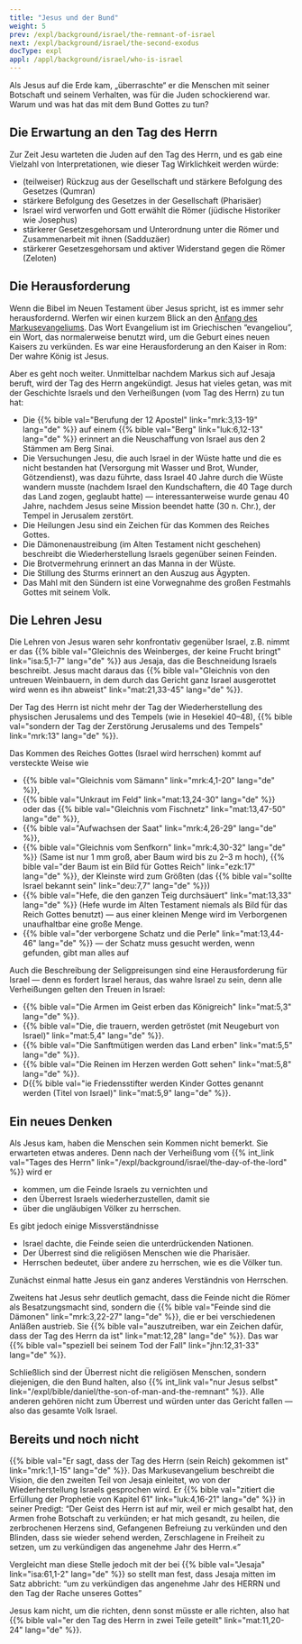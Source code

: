 ```yaml
---
title: "Jesus und der Bund"
weight: 5
prev: /expl/background/israel/the-remnant-of-israel
next: /expl/background/israel/the-second-exodus
docType: expl
appl: /appl/background/israel/who-is-israel
---
```


Als Jesus auf die Erde kam, „überraschte“ er die Menschen mit seiner Botschaft und seinem Verhalten, was für die Juden schockierend war. Warum und was hat das mit dem Bund Gottes zu tun?

## Die Erwartung an den Tag des Herrn

<a name="f713"></a>
Zur Zeit Jesu warteten die Juden auf den Tag des Herrn, und es gab eine Vielzahl von Interpretationen, wie dieser Tag Wirklichkeit werden würde:

- (teilweiser) Rückzug aus der Gesellschaft und stärkere Befolgung des Gesetzes (Qumran)
- stärkere Befolgung des Gesetzes in der Gesellschaft (Pharisäer)
- Israel wird verworfen und Gott erwählt die Römer (jüdische Historiker wie Josephus)
- stärkerer Gesetzesgehorsam und Unterordnung unter die Römer und Zusammenarbeit mit ihnen (Sadduzäer)
- stärkerer Gesetzesgehorsam und aktiver Widerstand gegen die Römer (Zeloten)

## Die Herausforderung

<a name="c232"></a>
Wenn die Bibel im Neuen Testament über Jesus spricht, ist es immer sehr herausfordernd. Werfen wir einen kurzem Blick an den [Anfang des Markusevangeliums](https://biblehub.com/interlinear/mark/1-1.htm). Das Wort Evangelium ist im Griechischen “evangeliou”, ein Wort, das normalerweise benutzt wird, um die Geburt eines neuen Kaisers zu verkünden. Es war eine Herausforderung an den Kaiser in Rom: Der wahre König ist Jesus.

Aber es geht noch weiter. Unmittelbar nachdem Markus sich auf Jesaja beruft, wird der Tag des Herrn angekündigt. Jesus hat vieles getan, was mit der Geschichte Israels und den Verheißungen (vom Tag des Herrn) zu tun hat:

- Die {{% bible val="Berufung der 12 Apostel" link="mrk:3,13-19" lang="de" %}} auf einem {{% bible val="Berg" link="luk:6,12-13" lang="de" %}} erinnert an die Neuschaffung von Israel aus den 2 Stämmen am Berg Sinai.
- Die Versuchungen Jesu, die auch Israel in der Wüste hatte und die es nicht bestanden hat (Versorgung mit Wasser und Brot, Wunder, Götzendienst), was dazu führte, dass Israel 40 Jahre durch die Wüste wandern musste (nachdem Israel den Kundschaftern, die 40 Tage durch das Land zogen, geglaubt hatte) — interessanterweise wurde genau 40 Jahre, nachdem Jesus seine Mission beendet hatte (30 n. Chr.), der Tempel in Jerusalem zerstört.
- Die Heilungen Jesu sind ein Zeichen für das Kommen des Reiches Gottes.
- Die Dämonenaustreibung (im Alten Testament nicht geschehen) beschreibt die Wiederherstellung Israels gegenüber seinen Feinden.
- Die Brotvermehrung erinnert an das Manna in der Wüste.
- Die Stillung des Sturms erinnert an den Auszug aus Ägypten.
- Das Mahl mit den Sündern ist eine Vorwegnahme des großen Festmahls Gottes mit seinem Volk.

## Die Lehren Jesu

<a name="221c"></a>
Die Lehren von Jesus waren sehr konfrontativ gegenüber Israel, z.B. nimmt er das {{% bible val="Gleichnis des Weinberges, der keine Frucht bringt" link="isa:5,1-7" lang="de" %}} aus Jesaja, das die Beschneidung Israels beschreibt. Jesus macht daraus das {{% bible val="Gleichnis von den untreuen Weinbauern, in dem durch das Gericht ganz Israel ausgerottet wird wenn es ihn abweist" link="mat:21,33-45" lang="de" %}}.

Der Tag des Herrn ist nicht mehr der Tag der Wiederherstellung des physischen Jerusalems und des Tempels (wie in Hesekiel 40–48), {{% bible val="sondern der Tag der Zerstörung Jerusalems und des Tempels" link="mrk:13" lang="de" %}}.

Das Kommen des Reiches Gottes (Israel wird herrschen) kommt auf versteckte Weise wie

- {{% bible val="Gleichnis vom Sämann" link="mrk:4,1-20" lang="de" %}},
- {{% bible val="Unkraut im Feld" link="mat:13,24-30" lang="de" %}} oder das {{% bible val="Gleichnis vom Fischnetz" link="mat:13,47-50" lang="de" %}},
- {{% bible val="Aufwachsen der Saat" link="mrk:4,26-29" lang="de" %}},
- {{% bible val="Gleichnis vom Senfkorn" link="mrk:4,30-32" lang="de" %}} (Same ist nur 1 mm groß, aber Baum wird bis zu 2–3 m hoch), {{% bible val="der Baum ist ein Bild für Gottes Reich" link="ezk:17" lang="de" %}}, der Kleinste wird zum Größten (das {{% bible val="sollte Israel bekannt sein" link="deu:7,7" lang="de" %}})
- {{% bible val="Hefe, die den ganzen Teig durchsäuert" link="mat:13,33" lang="de" %}} (Hefe wurde im Alten Testament niemals als Bild für das Reich Gottes benutzt) — aus einer kleinen Menge wird im Verborgenen unaufhaltbar eine große Menge.
- {{% bible val="der verborgene Schatz und die Perle" link="mat:13,44-46" lang="de" %}} — der Schatz muss gesucht werden, wenn gefunden, gibt man alles auf

Auch die Beschreibung der Seligpreisungen sind eine Herausforderung für Israel — denn es fordert Israel heraus, das wahre Israel zu sein, denn alle Verheißungen gelten den Treuen in Israel:

- {{% bible val="Die Armen im Geist erben das Königreich" link="mat:5,3" lang="de" %}}.
- {{% bible val="Die, die trauern, werden getröstet (mit Neugeburt von Israel)" link="mat:5,4" lang="de" %}}.
- {{% bible val="Die Sanftmütigen werden das Land erben" link="mat:5,5" lang="de" %}}.
- {{% bible val="Die Reinen im Herzen werden Gott sehen" link="mat:5,8" lang="de" %}}.
- D{{% bible val="ie Friedensstifter werden Kinder Gottes genannt werden (Titel von Israel)" link="mat:5,9" lang="de" %}}.

## Ein neues Denken

<a name="3cee"></a>
Als Jesus kam, haben die Menschen sein Kommen nicht bemerkt. Sie erwarteten etwas anderes. Denn nach der Verheißung vom {{% int_link val="Tages des Herrn" link="/expl/background/israel/the-day-of-the-lord" %}} wird er

- kommen, um die Feinde Israels zu vernichten und
- den Überrest Israels wiederherzustellen, damit sie
- über die ungläubigen Völker zu herrschen.

Es gibt jedoch einige Missverständnisse

- Israel dachte, die Feinde seien die unterdrückenden Nationen.
- Der Überrest sind die religiösen Menschen wie die Pharisäer.
- Herrschen bedeutet, über andere zu herrschen, wie es die Völker tun.

Zunächst einmal hatte Jesus ein ganz anderes Verständnis von Herrschen.

Zweitens hat Jesus sehr deutlich gemacht, dass die Feinde nicht die Römer als Besatzungsmacht sind, sondern die {{% bible val="Feinde sind die Dämonen" link="mrk:3,22-27" lang="de" %}}, die er bei verschiedenen Anläßen austrieb. Sie {{% bible val="auszutreiben, war ein Zeichen dafür, dass der Tag des Herrn da ist" link="mat:12,28" lang="de" %}}. Das war {{% bible val="speziell bei seinem Tod der Fall" link="jhn:12,31-33" lang="de" %}}.

Schließlich sind der Überrest nicht die religiösen Menschen, sondern diejenigen, die den Bund halten, also {{% int_link val="nur Jesus selbst" link="/expl/bible/daniel/the-son-of-man-and-the-remnant" %}}. Alle anderen gehören nicht zum Überrest und würden unter das Gericht fallen — also das gesamte Volk Israel.

## Bereits und noch nicht

<a name="5788"></a>
{{% bible val="Er sagt, dass der Tag des Herrn (sein Reich) gekommen ist" link="mrk:1,1-15" lang="de" %}}. Das Markusevangelium beschreibt die Vision, die den zweiten Teil von Jesaja einleitet, wo von der Wiederherstellung Israels gesprochen wird. Er {{% bible val="zitiert die Erfüllung der Prophetie von Kapitel 61" link="luk:4,16-21" lang="de" %}} in seiner Predigt: “Der Geist des Herrn ist auf mir, weil er mich gesalbt hat, den Armen frohe Botschaft zu verkünden; er hat mich gesandt, zu heilen, die zerbrochenen Herzens sind, Gefangenen Befreiung zu verkünden und den Blinden, dass sie wieder sehend werden, Zerschlagene in Freiheit zu setzen, um zu verkündigen das angenehme Jahr des Herrn.«”

Vergleicht man diese Stelle jedoch mit der bei {{% bible val="Jesaja" link="isa:61,1-2" lang="de" %}} so stellt man fest, dass Jesaja mitten im Satz abbricht: “um zu verkündigen das angenehme Jahr des HERRN und den Tag der Rache unseres Gottes”

Jesus kam nicht, um die richten, denn sonst müsste er alle richten, also hat {{% bible val="er den Tag des Herrn in zwei Teile geteilt" link="mat:11,20-24" lang="de" %}}.

